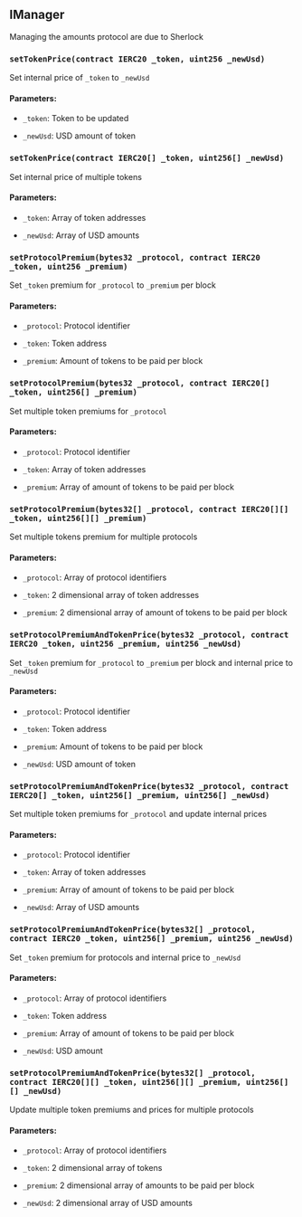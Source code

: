 ## IManager


Managing the amounts protocol are due to Sherlock


### `setTokenPrice(contract IERC20 _token, uint256 _newUsd)`
Set internal price of `_token` to `_newUsd`


#### Parameters:
- `_token`: Token to be updated

- `_newUsd`: USD amount of token


### `setTokenPrice(contract IERC20[] _token, uint256[] _newUsd)`
Set internal price of multiple tokens


#### Parameters:
- `_token`: Array of token addresses

- `_newUsd`: Array of USD amounts


### `setProtocolPremium(bytes32 _protocol, contract IERC20 _token, uint256 _premium)`
Set `_token` premium for `_protocol` to `_premium` per block


#### Parameters:
- `_protocol`: Protocol identifier

- `_token`: Token address

- `_premium`: Amount of tokens to be paid per block


### `setProtocolPremium(bytes32 _protocol, contract IERC20[] _token, uint256[] _premium)`
Set multiple token premiums for `_protocol`


#### Parameters:
- `_protocol`: Protocol identifier

- `_token`: Array of token addresses

- `_premium`: Array of amount of tokens to be paid per block


### `setProtocolPremium(bytes32[] _protocol, contract IERC20[][] _token, uint256[][] _premium)`
Set multiple tokens premium for multiple protocols


#### Parameters:
- `_protocol`: Array of protocol identifiers

- `_token`: 2 dimensional array of token addresses

- `_premium`: 2 dimensional array of amount of tokens to be paid per block


### `setProtocolPremiumAndTokenPrice(bytes32 _protocol, contract IERC20 _token, uint256 _premium, uint256 _newUsd)`
Set `_token` premium for `_protocol` to `_premium` per block and internal price to `_newUsd`


#### Parameters:
- `_protocol`: Protocol identifier

- `_token`: Token address

- `_premium`: Amount of tokens to be paid per block

- `_newUsd`: USD amount of token


### `setProtocolPremiumAndTokenPrice(bytes32 _protocol, contract IERC20[] _token, uint256[] _premium, uint256[] _newUsd)`
Set multiple token premiums for `_protocol` and update internal prices


#### Parameters:
- `_protocol`: Protocol identifier

- `_token`: Array of token addresses

- `_premium`: Array of amount of tokens to be paid per block

- `_newUsd`: Array of USD amounts


### `setProtocolPremiumAndTokenPrice(bytes32[] _protocol, contract IERC20 _token, uint256[] _premium, uint256 _newUsd)`
Set `_token` premium for protocols and internal price to `_newUsd`


#### Parameters:
- `_protocol`: Array of protocol identifiers

- `_token`: Token address

- `_premium`: Array of amount of tokens to be paid per block

- `_newUsd`: USD amount


### `setProtocolPremiumAndTokenPrice(bytes32[] _protocol, contract IERC20[][] _token, uint256[][] _premium, uint256[][] _newUsd)`
Update multiple token premiums and prices for multiple protocols


#### Parameters:
- `_protocol`: Array of protocol identifiers

- `_token`: 2 dimensional array of tokens

- `_premium`: 2 dimensional array of amounts to be paid per block

- `_newUsd`: 2 dimensional array of USD amounts





